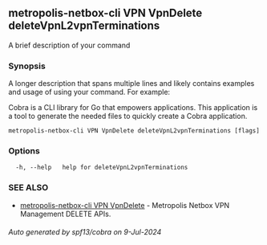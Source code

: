 ## metropolis-netbox-cli VPN VpnDelete deleteVpnL2vpnTerminations

A brief description of your command

### Synopsis

A longer description that spans multiple lines and likely contains examples
and usage of using your command. For example:

Cobra is a CLI library for Go that empowers applications.
This application is a tool to generate the needed files
to quickly create a Cobra application.

```
metropolis-netbox-cli VPN VpnDelete deleteVpnL2vpnTerminations [flags]
```

### Options

```
  -h, --help   help for deleteVpnL2vpnTerminations
```

### SEE ALSO

* [metropolis-netbox-cli VPN VpnDelete]()	 - Metropolis Netbox VPN Management DELETE APIs.

###### Auto generated by spf13/cobra on 9-Jul-2024
